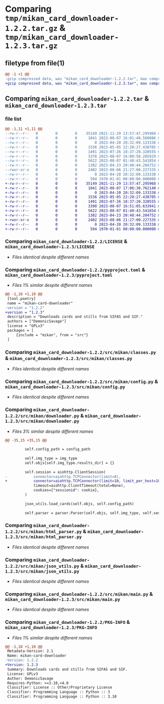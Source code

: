 # Comparing `tmp/mikan_card_downloader-1.2.2.tar.gz` & `tmp/mikan_card_downloader-1.2.3.tar.gz`

## filetype from file(1)

```diff
@@ -1 +1 @@
-gzip compressed data, was "mikan_card_downloader-1.2.2.tar", max compression
+gzip compressed data, was "mikan_card_downloader-1.2.3.tar", max compression
```

## Comparing `mikan_card_downloader-1.2.2.tar` & `mikan_card_downloader-1.2.3.tar`

### file list

```diff
@@ -1,11 +1,11 @@
--rw-r--r--   0        0        0    35149 2021-11-29 13:57:47.295968 mikan_card_downloader-1.2.2/LICENSE
--rw-r--r--   0        0        0     1041 2023-08-07 16:01:48.568086 mikan_card_downloader-1.2.2/pyproject.toml
--rw-r--r--   0        0        0        0 2023-04-20 20:32:09.133338 mikan_card_downloader-1.2.2/src/mikan/__init__.py
--rw-r--r--   0        0        0     1536 2023-05-05 22:20:27.438705 mikan_card_downloader-1.2.2/src/mikan/classes.py
--rw-r--r--   0        0        0     1491 2023-07-26 18:37:20.320555 mikan_card_downloader-1.2.2/src/mikan/config.py
--rw-r--r--   0        0        0     3378 2023-08-07 16:00:58.205929 mikan_card_downloader-1.2.2/src/mikan/downloader.py
--rw-r--r--   0        0        0     5622 2023-08-07 01:40:43.541854 mikan_card_downloader-1.2.2/src/mikan/html_parser.py
--rw-r--r--   0        0        0     1382 2023-04-23 20:48:44.204752 mikan_card_downloader-1.2.2/src/mikan/json_utils.py
--rwxr-xr-x   0        0        0     2402 2023-08-06 21:27:00.227335 mikan_card_downloader-1.2.2/src/mikan/main.py
--rw-r--r--   0        0        0        0 2023-04-20 20:32:09.133338 mikan_card_downloader-1.2.2/src/mikan/py.typed
--rw-r--r--   0        0        0      594 1970-01-01 00:00:00.000000 mikan_card_downloader-1.2.2/PKG-INFO
+-rw-r--r--   0        0        0    35149 2021-11-29 13:57:47.295968 mikan_card_downloader-1.2.3/LICENSE
+-rw-r--r--   0        0        0     1041 2023-08-07 17:06:38.762140 mikan_card_downloader-1.2.3/pyproject.toml
+-rw-r--r--   0        0        0        0 2023-04-20 20:32:09.133338 mikan_card_downloader-1.2.3/src/mikan/__init__.py
+-rw-r--r--   0        0        0     1536 2023-05-05 22:20:27.438705 mikan_card_downloader-1.2.3/src/mikan/classes.py
+-rw-r--r--   0        0        0     1491 2023-07-26 18:37:20.320555 mikan_card_downloader-1.2.3/src/mikan/config.py
+-rw-r--r--   0        0        0     3398 2023-08-07 16:51:05.633941 mikan_card_downloader-1.2.3/src/mikan/downloader.py
+-rw-r--r--   0        0        0     5622 2023-08-07 01:40:43.541854 mikan_card_downloader-1.2.3/src/mikan/html_parser.py
+-rw-r--r--   0        0        0     1382 2023-04-23 20:48:44.204752 mikan_card_downloader-1.2.3/src/mikan/json_utils.py
+-rwxr-xr-x   0        0        0     2402 2023-08-06 21:27:00.227335 mikan_card_downloader-1.2.3/src/mikan/main.py
+-rw-r--r--   0        0        0        0 2023-04-20 20:32:09.133338 mikan_card_downloader-1.2.3/src/mikan/py.typed
+-rw-r--r--   0        0        0      594 1970-01-01 00:00:00.000000 mikan_card_downloader-1.2.3/PKG-INFO
```

### Comparing `mikan_card_downloader-1.2.2/LICENSE` & `mikan_card_downloader-1.2.3/LICENSE`

 * *Files identical despite different names*

### Comparing `mikan_card_downloader-1.2.2/pyproject.toml` & `mikan_card_downloader-1.2.3/pyproject.toml`

 * *Files 1% similar despite different names*

```diff
@@ -1,10 +1,10 @@
 [tool.poetry]
 name = "mikan-card-downloader"
-version = "1.2.2"
+version = "1.2.3"
 description = "Downloads cards and stills from SIFAS and SIF."
 authors = ["DemonicSavage"]
 license = "GPLv3"
 packages = [
     {include = "mikan", from = "src"}
 ]
```

### Comparing `mikan_card_downloader-1.2.2/src/mikan/classes.py` & `mikan_card_downloader-1.2.3/src/mikan/classes.py`

 * *Files identical despite different names*

### Comparing `mikan_card_downloader-1.2.2/src/mikan/config.py` & `mikan_card_downloader-1.2.3/src/mikan/config.py`

 * *Files identical despite different names*

### Comparing `mikan_card_downloader-1.2.2/src/mikan/downloader.py` & `mikan_card_downloader-1.2.3/src/mikan/downloader.py`

 * *Files 3% similar despite different names*

```diff
@@ -35,15 +35,15 @@
 
         self.config_path = config_path
 
         self.img_type = img_type
         self.objs[self.img_type.results_dir] = {}
 
         self.session = aiohttp.ClientSession(
-            connector=aiohttp.TCPConnector(limit=8),
+            connector=aiohttp.TCPConnector(limit=10, limit_per_host=10),
             timeout=aiohttp.ClientTimeout(total=None),
             cookies={"sessionid": cookie},
         )
 
         json_utils.load_cards(self.objs, self.config_path)
 
         self.parser = parser.Parser(self.objs, self.img_type, self.session)
```

### Comparing `mikan_card_downloader-1.2.2/src/mikan/html_parser.py` & `mikan_card_downloader-1.2.3/src/mikan/html_parser.py`

 * *Files identical despite different names*

### Comparing `mikan_card_downloader-1.2.2/src/mikan/json_utils.py` & `mikan_card_downloader-1.2.3/src/mikan/json_utils.py`

 * *Files identical despite different names*

### Comparing `mikan_card_downloader-1.2.2/src/mikan/main.py` & `mikan_card_downloader-1.2.3/src/mikan/main.py`

 * *Files identical despite different names*

### Comparing `mikan_card_downloader-1.2.2/PKG-INFO` & `mikan_card_downloader-1.2.3/PKG-INFO`

 * *Files 1% similar despite different names*

```diff
@@ -1,10 +1,10 @@
 Metadata-Version: 2.1
 Name: mikan-card-downloader
-Version: 1.2.2
+Version: 1.2.3
 Summary: Downloads cards and stills from SIFAS and SIF.
 License: GPLv3
 Author: DemonicSavage
 Requires-Python: >=3.10,<4.0
 Classifier: License :: Other/Proprietary License
 Classifier: Programming Language :: Python :: 3
 Classifier: Programming Language :: Python :: 3.10
```

